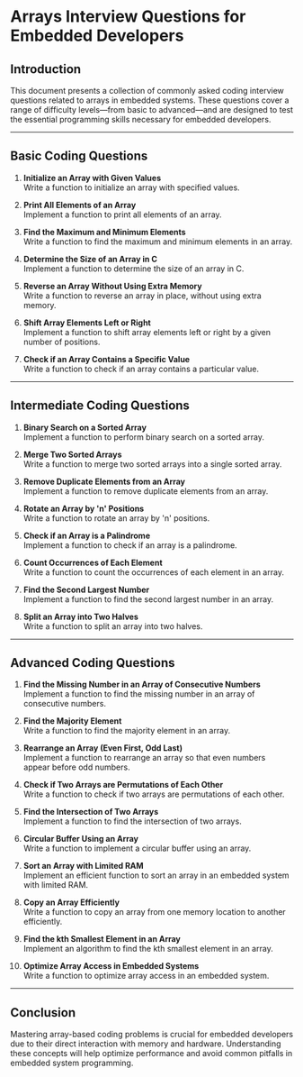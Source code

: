 # Arrays Interview Questions for Embedded Developers

## Introduction

This document presents a collection of commonly asked coding interview questions related to arrays in embedded systems. These questions cover a range of difficulty levels—from basic to advanced—and are designed to test the essential programming skills necessary for embedded developers.

---

## Basic Coding Questions

1. **Initialize an Array with Given Values**  
   Write a function to initialize an array with specified values.

2. **Print All Elements of an Array**  
   Implement a function to print all elements of an array.

3. **Find the Maximum and Minimum Elements**  
   Write a function to find the maximum and minimum elements in an array.

4. **Determine the Size of an Array in C**  
   Implement a function to determine the size of an array in C.

5. **Reverse an Array Without Using Extra Memory**  
   Write a function to reverse an array in place, without using extra memory.

6. **Shift Array Elements Left or Right**  
   Implement a function to shift array elements left or right by a given number of positions.

7. **Check if an Array Contains a Specific Value**  
   Write a function to check if an array contains a particular value.

---

## Intermediate Coding Questions

1. **Binary Search on a Sorted Array**  
   Implement a function to perform binary search on a sorted array.

2. **Merge Two Sorted Arrays**  
   Write a function to merge two sorted arrays into a single sorted array.

3. **Remove Duplicate Elements from an Array**  
   Implement a function to remove duplicate elements from an array.

4. **Rotate an Array by 'n' Positions**  
   Write a function to rotate an array by 'n' positions.

5. **Check if an Array is a Palindrome**  
   Implement a function to check if an array is a palindrome.

6. **Count Occurrences of Each Element**  
   Write a function to count the occurrences of each element in an array.

7. **Find the Second Largest Number**  
   Implement a function to find the second largest number in an array.

8. **Split an Array into Two Halves**  
   Write a function to split an array into two halves.

---

## Advanced Coding Questions

1. **Find the Missing Number in an Array of Consecutive Numbers**  
   Implement a function to find the missing number in an array of consecutive numbers.

2. **Find the Majority Element**  
   Write a function to find the majority element in an array.

3. **Rearrange an Array (Even First, Odd Last)**  
   Implement a function to rearrange an array so that even numbers appear before odd numbers.

4. **Check if Two Arrays are Permutations of Each Other**  
   Write a function to check if two arrays are permutations of each other.

5. **Find the Intersection of Two Arrays**  
   Implement a function to find the intersection of two arrays.

6. **Circular Buffer Using an Array**  
   Write a function to implement a circular buffer using an array.

7. **Sort an Array with Limited RAM**  
   Implement an efficient function to sort an array in an embedded system with limited RAM.

8. **Copy an Array Efficiently**  
   Write a function to copy an array from one memory location to another efficiently.

9. **Find the kth Smallest Element in an Array**  
   Implement an algorithm to find the kth smallest element in an array.

10. **Optimize Array Access in Embedded Systems**  
    Write a function to optimize array access in an embedded system.

---

## Conclusion

Mastering array-based coding problems is crucial for embedded developers due to their direct interaction with memory and hardware. Understanding these concepts will help optimize performance and avoid common pitfalls in embedded system programming.
